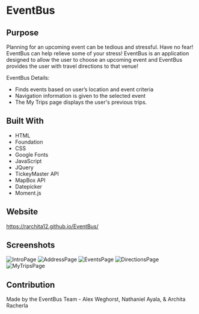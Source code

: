 # EventBus

## Purpose

Planning for an upcoming event can be tedious and stressful. Have no fear! EventBus can help relieve some of your stress! EventBus is an application designed to allow the user to choose an upcoming event and EventBus provides the user with travel directions to that venue!

EventBus Details:

- Finds events based on user’s location and event criteria
- Navigation information is given to the selected event
- The My Trips page displays the user's previous trips.

## Built With

- HTML
- Foundation
- CSS
- Google Fonts
- JavaScript
- JQuery
- TickeyMaster API
- MapBox API
- Datepicker
- Moment.js

## Website

https://rarchita12.github.io/EventBus/

## Screenshots
![IntroPage](https://user-images.githubusercontent.com/80176140/117605597-b6902500-b11d-11eb-9c56-236628c55931.png)
![AddressPage](https://user-images.githubusercontent.com/80176140/117605601-b859e880-b11d-11eb-841f-a47dd07d2de5.png)
![EventsPage](https://user-images.githubusercontent.com/80176140/117605607-ba23ac00-b11d-11eb-9e0a-14123d21d717.png)
![DirectionsPage](https://user-images.githubusercontent.com/80176140/117605608-bb54d900-b11d-11eb-9370-c4f9f8668006.png)
![MyTripsPage](https://user-images.githubusercontent.com/80176140/117605612-bd1e9c80-b11d-11eb-84fa-0566a28187d8.png)


## Contribution

Made by the EventBus Team - Alex Weghorst, Nathaniel Ayala, & Archita Racherla
